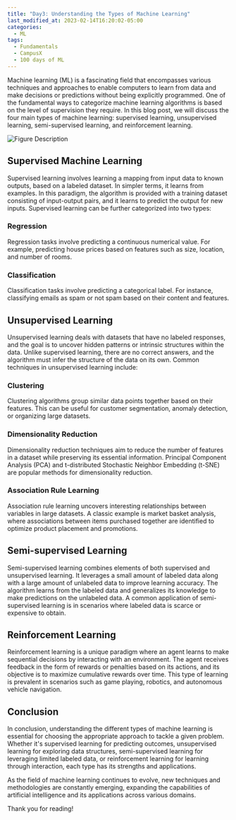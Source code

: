 ```yaml
---
title: "Day3: Understanding the Types of Machine Learning"
last_modified_at: 2023-02-14T16:20:02-05:00
categories:
  - ML 
tags:
  - Fundamentals
  - CampusX
  - 100 days of ML
---
```



Machine learning (ML) is a fascinating field that encompasses various techniques and approaches to enable computers to learn from data and make decisions or predictions without being explicitly programmed. One of the fundamental ways to categorize machine learning algorithms is based on the level of supervision they require. In this blog post, we will discuss the four main types of machine learning: supervised learning, unsupervised learning, semi-supervised learning, and reinforcement learning.

![Figure Description](./assets/Day1_ML.png)


## Supervised Machine Learning

Supervised learning involves learning a mapping from input data to known outputs, based on a labeled dataset. In simpler terms, it learns from examples. In this paradigm, the algorithm is provided with a training dataset consisting of input-output pairs, and it learns to predict the output for new inputs. Supervised learning can be further categorized into two types:

### Regression
Regression tasks involve predicting a continuous numerical value. For example, predicting house prices based on features such as size, location, and number of rooms.

### Classification
Classification tasks involve predicting a categorical label. For instance, classifying emails as spam or not spam based on their content and features.

## Unsupervised Learning

Unsupervised learning deals with datasets that have no labeled responses, and the goal is to uncover hidden patterns or intrinsic structures within the data. Unlike supervised learning, there are no correct answers, and the algorithm must infer the structure of the data on its own. Common techniques in unsupervised learning include:

### Clustering
Clustering algorithms group similar data points together based on their features. This can be useful for customer segmentation, anomaly detection, or organizing large datasets.

### Dimensionality Reduction
Dimensionality reduction techniques aim to reduce the number of features in a dataset while preserving its essential information. Principal Component Analysis (PCA) and t-distributed Stochastic Neighbor Embedding (t-SNE) are popular methods for dimensionality reduction.

### Association Rule Learning
Association rule learning uncovers interesting relationships between variables in large datasets. A classic example is market basket analysis, where associations between items purchased together are identified to optimize product placement and promotions.

## Semi-supervised Learning

Semi-supervised learning combines elements of both supervised and unsupervised learning. It leverages a small amount of labeled data along with a large amount of unlabeled data to improve learning accuracy. The algorithm learns from the labeled data and generalizes its knowledge to make predictions on the unlabeled data. A common application of semi-supervised learning is in scenarios where labeled data is scarce or expensive to obtain.

## Reinforcement Learning

Reinforcement learning is a unique paradigm where an agent learns to make sequential decisions by interacting with an environment. The agent receives feedback in the form of rewards or penalties based on its actions, and its objective is to maximize cumulative rewards over time. This type of learning is prevalent in scenarios such as game playing, robotics, and autonomous vehicle navigation.

## Conclusion

In conclusion, understanding the different types of machine learning is essential for choosing the appropriate approach to tackle a given problem. Whether it's supervised learning for predicting outcomes, unsupervised learning for exploring data structures, semi-supervised learning for leveraging limited labeled data, or reinforcement learning for learning through interaction, each type has its strengths and applications.

As the field of machine learning continues to evolve, new techniques and methodologies are constantly emerging, expanding the capabilities of artificial intelligence and its applications across various domains.

Thank you for reading!

